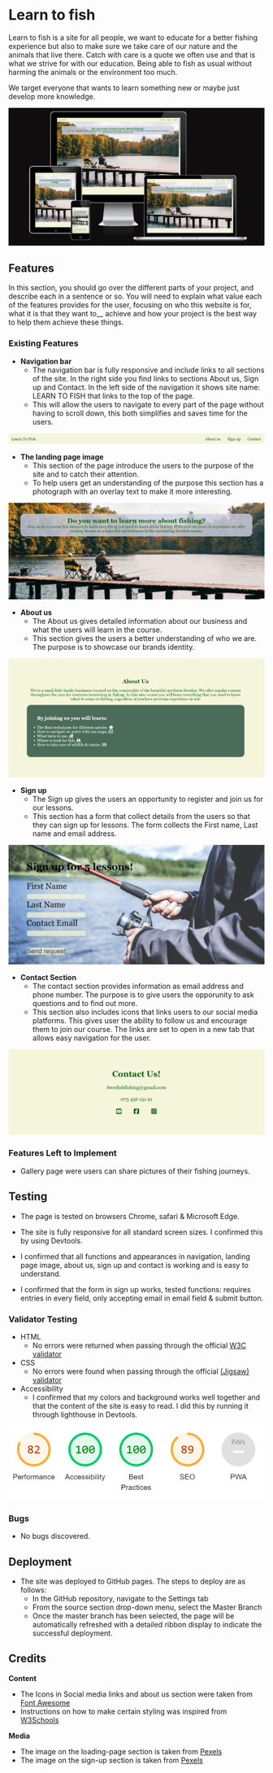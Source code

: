 # Learn to fish
Learn to fish is a site for all people, we want to educate for a better fishing experience but also to make sure we take care of our nature and the animals that live there. Catch with care is a quote we often use and that is what we strive for with our education. Being able to fish as usual without harming the animals or the environment too much. 

We target everyone that wants to learn something new or maybe just develop more knowledge. 

![Mockup image](https://github.com/Maxwidlundstark/Learn-to-fish/blob/main/docs/Ami%20responsivedesign.PNG)

## Features
In this section, you should go over the different parts of your project, and describe each in a sentence or so. You will need to explain what value each of the features provides for the user, focusing on who this website is for, what it is that they want to__ achieve and how your project is the best way to help them achieve these things.

### Existing Features

- __Navigation bar__
  - The navigation bar is fully responsive and include links to all sections of the site. In the right side you find links to sections About us, Sign up and Contact. In the left side of the navigation it shows site name: LEARN TO FISH that links to the top of the page. 
  - This will allow the users to navigate to every part of the page without having to scroll down, this both simplifies and saves time for the users. 

![Navbar image](https://github.com/Maxwidlundstark/Learn-to-fish/blob/main/docs/navbar.PNG)

- __The landing page image__
  - This section of the page introduce the users to the purpose of the site and to catch their attention.
  - To help users get an understanding of the purpose this section has a photograph with an overlay text to make it more interesting.  

![Header image](https://github.com/Maxwidlundstark/Learn-to-fish/blob/main/docs/header.PNG)

- __About us__ 
  - The About us gives detailed information about our business and what the users will learn in the course.  
  - This section gives the users a better understanding of who we are. The purpose is to showcase our brands identity. 

![About us image](https://github.com/Maxwidlundstark/Learn-to-fish/blob/main/docs/About-us.PNG)

- __Sign up__
  - The Sign up gives the users an opportunity to register and join us for our lessons. 
  - This section has a form that collect details from the users so that they can sign up for lessons.
  The form collects the First name, Last name and email address. 

![Sign up image](https://github.com/Maxwidlundstark/Learn-to-fish/blob/main/docs/Sign-up.PNG)

- __Contact Section__
  - The contact section provides information as email address and phone number. The purpose is to give users the opporunity to ask questions and to find out more.
  - This section also includes icons that links users to our social media platforms. This gives user the ability to follow us and encourage them to join our course. The links are set to open in a new tab that allows easy navigation for the user. 

![Contact Image](https://github.com/Maxwidlundstark/Learn-to-fish/blob/main/docs/Contact.PNG)

### Features Left to Implement
- Gallery page were users can share pictures of their fishing journeys. 

## Testing 
- The page is tested on browsers Chrome, safari & Microsoft Edge.

- The site is fully responsive for all standard screen sizes. I confirmed this by using Devtools.

- I confirmed that all functions and appearances in navigation, landing page image, about us, sign up and contact is working and is easy to understand. 

- I confirmed that the form in sign up works, tested functions: requires entries in every field, only accepting email in email field & submit button. 

### Validator Testing
- HTML
  - No errors were returned when passing through the official [W3C validator](https://validator.w3.org/nu/#textarea)
- CSS
  - No errors were found when passing through the official [(Jigsaw) validator](https://jigsaw.w3.org/css-validator/validator)
- Accessibility 
  - I confirmed that my colors and background works well together and that the content of the site is easy to read. I did this by running it through lighthouse in Devtools. 

![Lighthouse image](https://github.com/Maxwidlundstark/Learn-to-fish/blob/main/docs/Lighthouse%20Desktop.PNG)

### Bugs 
- No bugs discovered.

## Deployment
- The site was deployed to GitHub pages. The steps to deploy are as follows: 
  - In the GitHub repository, navigate to the Settings tab 
  - From the source section drop-down menu, select the Master Branch
  - Once the master branch has been selected, the page will be automatically refreshed with a detailed ribbon display to indicate the successful deployment.

## Credits
__Content__
- The Icons in Social media links and about us section were taken from [Font Awesome](https://fontawesome.com/)
- Instructions on how to make certain styling was inspired from [W3Schools](https://www.w3schools.com/)  

__Media__
- The image on the loading-page section is taken from [Pexels](https://www.pexels.com/sv-se/)
- The image on the sign-up section is taken from [Pexels](https://www.pexels.com/sv-se/)

